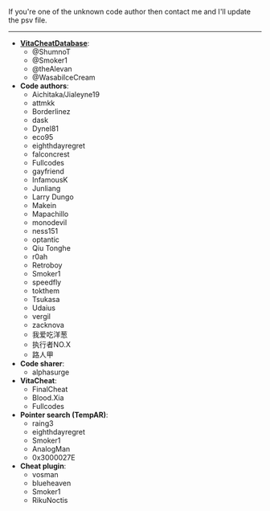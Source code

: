 ﻿If you're one of the unknown code author then contact me and I'll update the psv file.

***	

* **[VitaCheatDatabase](https://github.com/ShumnoT/VitaCheatDatabase)**:
   * @ShumnoT
   * @Smoker1
   * @theAlevan
   * @WasabiIceCream
* **Code authors**:
   * Aichitaka/Jialeyne19
   * attmkk
   * Borderlinez
   * dask
   * Dynel81
   * eco95
   * eighthdayregret
   * falconcrest
   * Fullcodes
   * gayfriend
   * InfamousK
   * Junliang
   * Larry Dungo
   * Makein
   * Mapachillo
   * monodevil
   * ness151
   * optantic
   * Qiu Tonghe
   * r0ah
   * Retroboy
   * Smoker1
   * speedfly
   * tokthem
   * Tsukasa
   * Udaius
   * vergil
   * zacknova
   * 我爱吃洋葱
   * 执行者NO.X
   * 路人甲
* **Code sharer**:
   * alphasurge
* **VitaCheat**:
   * FinalCheat
   * Blood.Xia
   * Fullcodes
* **Pointer search (TempAR)**:
   * raing3
   * eighthdayregret
   * Smoker1
   * AnalogMan
   * 0x3000027E
* **Cheat plugin**:
   * vosman
   * blueheaven
   * Smoker1
   * RikuNoctis
